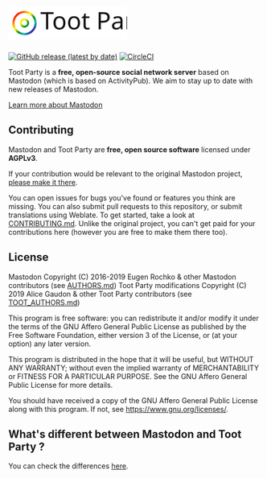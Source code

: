 ![Toot Party](app/javascript/images/logo_full_light.svg)
========

[![GitHub release (latest by date)](https://img.shields.io/github/v/release/ArisuOngaku/toot.party.svg)][releases]
[![CircleCI](https://img.shields.io/circleci/build/github/ArisuOngaku/toot.party/toot-party)][circleci]

[releases]: https://github.com/ArisuOngaku/toot.party/releases
[circleci]: https://circleci.com/gh/ArisuOngaku/toot.party

Toot Party is a **free, open-source social network server** based on Mastodon (which is based on ActivityPub). We aim to stay up to date with new releases of Mastodon.

[Learn more about Mastodon](https://github.com/tootsuite/mastodon/README.md)

## Contributing

Mastodon and Toot Party are **free, open source software** licensed under **AGPLv3**.

If your contribution would be relevant to the original Mastodon project, [please make it there](https://github.com/tootsuite/mastodon).

You can open issues for bugs you've found or features you think are missing. You can also submit pull requests to this repository, or submit translations using Weblate. To get started, take a look at [CONTRIBUTING.md](CONTRIBUTING.md). Unlike the original project, you can't get paid for your contributions here (however you are free to make them there too).

## License

Mastodon Copyright (C) 2016-2019 Eugen Rochko & other Mastodon contributors (see [AUTHORS.md](AUTHORS.md))
Toot Party modifications Copyright (C) 2019 Alice Gaudon & other Toot Party contributors (see [TOOT_AUTHORS.md](TOOT_AUTHORS.md))

This program is free software: you can redistribute it and/or modify it under the terms of the GNU Affero General Public License as published by the Free Software Foundation, either version 3 of the License, or (at your option) any later version.

This program is distributed in the hope that it will be useful, but WITHOUT ANY WARRANTY; without even the implied warranty of MERCHANTABILITY or FITNESS FOR A PARTICULAR PURPOSE. See the GNU Affero General Public License for more details.

You should have received a copy of the GNU Affero General Public License along with this program. If not, see <https://www.gnu.org/licenses/>.

## What's different between Mastodon and Toot Party ?

You can check the differences [here](https://github.com/tootsuite/mastodon/compare/master...ArisuOngaku:toot-party).
